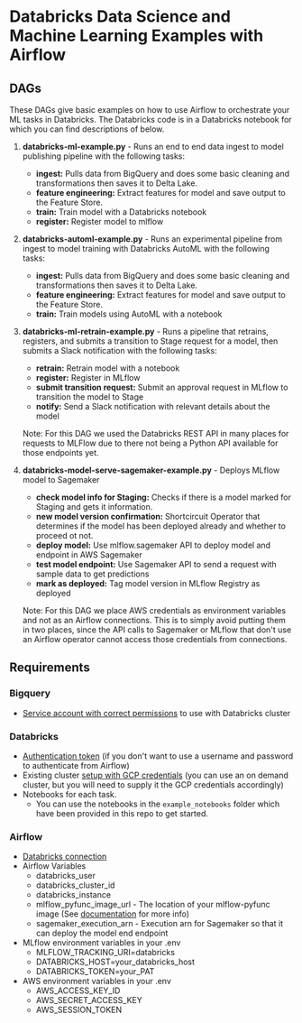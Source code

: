 # Databricks Data Science and Machine Learning Examples with Airflow

## DAGs
These DAGs give basic examples on how to use Airflow to orchestrate your ML tasks in Databricks. The Databricks code is in a Databricks notebook for which you can find descriptions of below.

1. **databricks-ml-example.py** - Runs an end to end data ingest to model publishing pipeline with the following tasks:
    - **ingest:** Pulls data from BigQuery and does some basic cleaning and transformations then saves it to Delta Lake.
    - **feature engineering:**  Extract features for model and save output to the Feature Store.
    - **train:** Train model with a Databricks notebook
    - **register:** Register model to mlflow

2. **databricks-automl-example.py** - Runs an experimental pipeline from ingest to model training with Databricks AutoML with the following tasks:
    - **ingest:** Pulls data from BigQuery and does some basic cleaning and transformations then saves it to Delta Lake.
    - **feature engineering:**  Extract features for model and save output to the Feature Store.
    - **train:** Train models using AutoML with a notebook

3. **databricks-ml-retrain-example.py** - Runs a pipeline that retrains, registers, and submits a transition to Stage request for a model, then submits a Slack notification with the following tasks: 
    - **retrain:** Retrain model with a notebook
    - **register:** Register in MLflow
    - **submit transition request:** Submit an approval request in MLflow to transition the model to Stage
    - **notify:** Send a Slack notification with relevant details about the model

    Note: For this DAG we used the Databricks REST API in many places for requests to MLFlow due to there not being a Python API available for those endpoints yet.

4. **databricks-model-serve-sagemaker-example.py** - Deploys MLflow model to Sagemaker
   - **check model info for Staging:** Checks if there is a model marked for Staging and gets it information.
   - **new model version confirmation:** Shortcircuit Operator that determines if the model has been deployed already and whether to proceed ot not.
   - **deploy model:** Use mlflow.sagemaker API to deploy model and endpoint in AWS Sagemaker
   - **test model endpoint:** Use Sagemaker API to send a request with sample data to get predictions
   - **mark as deployed:** Tag model version in MLflow Registry as deployed
   
   Note: For this DAG we place AWS credentials as environment variables and not as an Airflow connections. This is to
   simply avoid putting them in two places, since the API calls to Sagemaker or MLflow that don't use an Airflow operator cannot access those credentials from connections.

## Requirements

### Bigquery
 - [Service account with correct permissions](https://docs.databricks.com/data/data-sources/google/bigquery.html#step-1-set-up-google-cloud) to use with Databricks cluster

### Databricks
  - [Authentication token](https://docs.databricks.com/dev-tools/api/latest/authentication.html) (if you don't want to use a username and password to authenticate from Airflow)
  - Existing cluster [setup with GCP credentials](https://docs.databricks.com/data/data-sources/google/bigquery.html#create-a-google-service-account-for-databricks) (you can use an on demand cluster, but you will need to supply it the GCP credentials accordingly)
  - Notebooks for each task.
     - You can use the notebooks in the `example_notebooks` folder which have been provided in this repo to get started.

### Airflow
 - [Databricks connection](https://airflow.apache.org/docs/apache-airflow-providers-databricks/stable/connections/databricks.html)
 - Airflow Variables
    - databricks_user
    - databricks_cluster_id 
    - databricks_instance
    - mlflow_pyfunc_image_url - The location of your mlflow-pyfunc image (See [documentation](https://mlflow.org/docs/latest/models.html#deploy-a-python-function-model-on-amazon-sagemaker) for more info)
    - sagemaker_execution_arn - Execution arn for Sagemaker so that it can deploy the model end endpoint
 - MLflow environment variables in your .env
    - MLFLOW_TRACKING_URI=databricks
    - DATABRICKS_HOST=your_databricks_host
    - DATABRICKS_TOKEN=your_PAT
 - AWS environment variables in your .env
   - AWS_ACCESS_KEY_ID
   - AWS_SECRET_ACCESS_KEY
   - AWS_SESSION_TOKEN